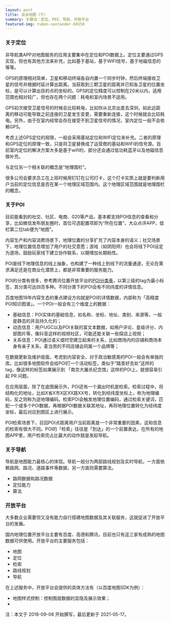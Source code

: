 ```yaml
---
layout: post
title: 谈谈地图（下）
summary: 关键词：定位、POI、导航、开放平台
featured-img: ruben-santander-69158
---
```

### 关于定位


非导航类APP对地图服务的应用主要集中在定位和POI数据上。定位主要通过GPS实现，但也有其他方法来补充，比如基于基站，基于WIFI信号，基于地磁信息的等等。

GPS的原理相对简单，卫星和移动终端各自内置一个同步时钟，然后终端接收卫星的信号并根据时延计算出距离。当获取到三颗卫星的距离并已知各卫星的位置坐标，是可以计算出目的点的坐标的。GPS的定位精度可以控制在20米以内，适用范围也相对较广，但也存在两个问题：耗电和室内场景不适用。

GPS初次接受卫星信号的时候会比较耗电，比如你从北京出差去深圳，如此远距离的移动可能导致之前连接的卫星发生变更，需要重新连接，这个时候就会比较耗电。另外，由于在室内经常会存在接受不到卫星信号的情况，室内定位一般不会依赖GPS。

考虑上述GPS定位的局限，一般会采用基站定位和WIFI定位来补充。二者的原理和GPS定位的原理一致，只是将卫星替换成了运营商的基站和WIFI的信号源。目前室内定位的解决方案大多是基于wifi的，部分还会通过低功耗蓝牙以及地磁信息做补充。

与定位另一个相关联的概念是“地理围栏”。

很多公司会要求员工在上班时候用钉钉在公司打卡，这个打卡实质上就是要判断用户当前的定位信息是否在某一个地理区域范围内。这个地理区域范围就是地理围栏的概念。


### 关于POI

目前能看到的社交、社区、电商、020等产品，基本都支持POI信息的查看和分享，比如微信发布朋友圈时，首位可选配置项即为“所在位置”，大众点评APP，低栏第二位tab便为“地图”。

内容生产和内容消费场景下，地理位置的分享扩充了内容本身的语义；社交场景下，地理位置信息增加了用户的社交意愿；游戏（如阴阳师）也会将线下POI设定为道场，鼓励玩家线下建立协作联系，以期增加长期粘性。

POI是线下地理信息的线上抽象，也构建了一种线上到线下的流量通道，无论在需求满足还是在商业化潜质上，都是非常重要的服务能力。

POI的分类有很多，参考腾讯位置开放平台的[POI分类表](https://lbs.qq.com/service/webService/webServiceGuide/webServiceAppendix)，以第三级的tag为最小标签，其分类可达四百多种。不同分类下的POI会有不同纬度的详情信息。

百度地图18年内容生态的重点建设方向就是POI的详情数据，内部称为「高精度POI知识图谱」。一个POI一般会有三个维度上的数据：
* 基础信息：POI实体的基础信息，如名称、坐标、地址、类别、来源等，一般是静态的并且持久化的；
* 动态信息：用户UGC以及POI关联的富文本数据，如用户评论、星级评分、内部图片等，像抖音这样的视频社区，可能还能关联一些探店上视频；
* 关系信息：POI通过语义或时空建立起来的关系，比如商场内的店铺和商场本身有亲子关系，麦当劳的不同店铺会同属一个品牌等；

在数据更新及维护层面，考虑到内容安全，对于政治敏感类的POI一般会有单独的库。比如很多地图软件会给POI打一个活动标签，类似于“踏青好去处”这样的tag，像这样的标签如果展示到 「南京大屠杀纪念馆」这样的POI上，就很容易引起 PR 问题。


在应用层面，除了在底图展示外，POI还有一个漏出时机是检索。检索过程中，将结构化的地址，比如X省X市X区XX路XX号，转化到经纬度坐标上，称为地理编码，反之则称为逆地理编码。检索POI会触发地理位置编码，通过检索关键词，匹配一个或多个POI数据，再根据POI数据关联其地址，再将地理位置转化为经纬度坐标，最后对应到图区上进行展示。

POI检索场景下，召回POI点距离用户当前距离是一个非常重要的因素，这和信息的检索有很大不同。POI的「检索」往往是「到达」的一个前置表达，在所有的地图APP里，用户检索完占比最大的动作就是发起导航。


### 关于导航

导航是地图能力最核心的体现。导航一般分为两部路线规划及实时导航，一方面依赖路网、路况、道路事件等数据，另一方面则需要算法。

* 路网数据和路况数据
* 定位能力
* 算法


### 开放平台


大多数企业需要但又没有能力自行搭建地图数据及其关联服务，这就促进了开放平台的发展。

国内地理位置开放平台主要有百度、高德和腾讯，目前也只有这三家有成熟的地图数据可供使用。开放平台的主要服务包括：
* 地图
* 定位
* 检索
* 路线规划
* 导航

在上述服务中，开放平台会提供的具体方法有（以百度地图SDK为例）：
* 地图样式控制：控制图层数据的显隐及展示效果；
* 




注：本文于 2018-09-08 开始撰写，最后更新于 2021-05-17。

